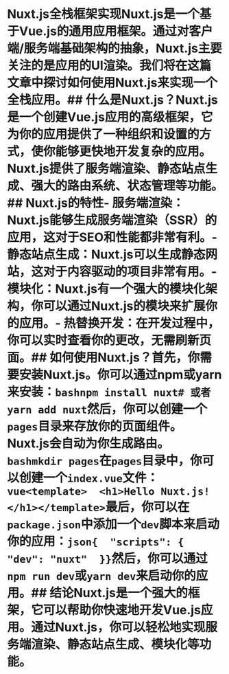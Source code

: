# Nuxt.js全栈框架实现Nuxt.js是一个基于Vue.js的通用应用框架。通过对客户端/服务端基础架构的抽象，Nuxt.js主要关注的是应用的UI渲染。我们将在这篇文章中探讨如何使用Nuxt.js来实现一个全栈应用。## 什么是Nuxt.js？Nuxt.js是一个创建Vue.js应用的高级框架，它为你的应用提供了一种组织和设置的方式，使你能够更快地开发复杂的应用。Nuxt.js提供了服务端渲染、静态站点生成、强大的路由系统、状态管理等功能。## Nuxt.js的特性- **服务端渲染**：Nuxt.js能够生成服务端渲染（SSR）的应用，这对于SEO和性能都非常有利。- **静态站点生成**：Nuxt.js可以生成静态网站，这对于内容驱动的项目非常有用。- **模块化**：Nuxt.js有一个强大的模块化架构，你可以通过Nuxt.js的模块来扩展你的应用。- **热替换开发**：在开发过程中，你可以实时查看你的更改，无需刷新页面。## 如何使用Nuxt.js？首先，你需要安装Nuxt.js。你可以通过npm或yarn来安装：```bashnpm install nuxt# 或者yarn add nuxt```然后，你可以创建一个`pages`目录来存放你的页面组件。Nuxt.js会自动为你生成路由。```bashmkdir pages```在`pages`目录中，你可以创建一个`index.vue`文件：```vue<template>  <h1>Hello Nuxt.js!</h1></template>```最后，你可以在`package.json`中添加一个`dev`脚本来启动你的应用：```json{  "scripts": {    "dev": "nuxt"  }}```然后，你可以通过`npm run dev`或`yarn dev`来启动你的应用。## 结论Nuxt.js是一个强大的框架，它可以帮助你快速地开发Vue.js应用。通过Nuxt.js，你可以轻松地实现服务端渲染、静态站点生成、模块化等功能。